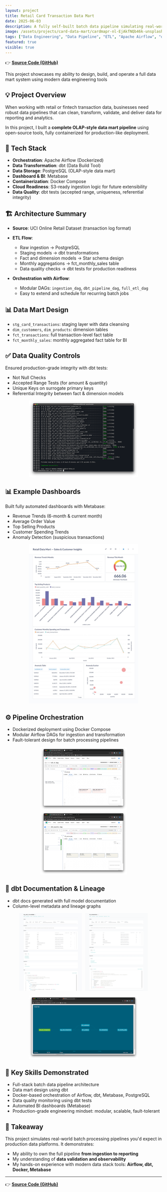 ```yaml
---
layout: project
title: Retail Card Transaction Data Mart
date: 2025-06-03
description: A fully self-built batch data pipeline simulating real-world retail transaction analytics. 
image: /assets/projects/card-data-mart/cardmapr-nl-EjAkfNQb46k-unsplash.jpg
tags: ["Data Engineering", "Data Pipeline", "ETL", "Apache Airflow", "dbt", "Docker", "Data Mart", "Data Quality", "PostgreSQL", "Metabase", "OLAP", "Batch Processing"]
featured: true
visible: true
---
```


👉 [**Source Code (GitHub)**](https://github.com/namikimlab/card-data-mart)

This project showcases my ability to design, build, and operate a full data mart system using modern data engineering tools

## 💡 Project Overview

When working with retail or fintech transaction data, businesses need robust data pipelines that can clean, transform, validate, and deliver data for reporting and analytics.

In this project, I built a **complete OLAP-style data mart pipeline** using open-source tools, fully containerized for production-like deployment.

## 🔧 Tech Stack

- **Orchestration**: Apache Airflow (Dockerized)
- **Data Transformation**: dbt (Data Build Tool)
- **Data Storage**: PostgreSQL (OLAP-style data mart)
- **Dashboard & BI**: Metabase
- **Containerization**: Docker Compose
- **Cloud Readiness**: S3-ready ingestion logic for future extensibility
- **Data Quality**: dbt tests (accepted range, uniqueness, referential integrity)


## 🏗️ Architecture Summary

- **Source**: UCI Online Retail Dataset (transaction log format)
- **ETL Flow**:
  - Raw ingestion → PostgreSQL
  - Staging models → dbt transformations
  - Fact and dimension models → Star schema design
  - Monthly aggregations → fct_monthly_sales table
  - Data quality checks → dbt tests for production readiness

- **Orchestration with Airflow**:
  - Modular DAGs: `ingestion_dag`, `dbt_pipeline_dag`, `full_etl_dag`
  - Easy to extend and schedule for recurring batch jobs


## 📊 Data Mart Design

- `stg_card_transactions`: staging layer with data cleansing
- `dim_customers`, `dim_products`: dimension tables
- `fct_transactions`: full transaction-level fact table
- `fct_monthly_sales`: monthly aggregated fact table for BI


## ✅ Data Quality Controls

Ensured production-grade integrity with dbt tests:

- Not Null Checks
- Accepted Range Tests (for amount & quantity)
- Unique Keys on surrogate primary keys
- Referential Integrity between fact & dimension models

<p align="center">
  <img src="/assets/projects/card-data-mart/dbt_test_result.png" alt="dbt test result" width="70%" />
</p>


## 📊 Example Dashboards

Built fully automated dashboards with Metabase:

- Revenue Trends (6-month & current month)
- Average Order Value
- Top Selling Products
- Customer Spending Trends
- Anomaly Detection (suspicious transactions)

<p align="center">
  <img src="/assets/projects/card-data-mart/metabase_dashboard.jpg" alt="Metabase dashboard" width="70%" />
</p>


## ⚙️ Pipeline Orchestration

- Dockerized deployment using Docker Compose
- Modular Airflow DAGs for ingestion and transformation
- Fault-tolerant design for batch processing pipelines

<p align="center">
  <img src="/assets/projects/card-data-mart/dag_1.png" alt="Airflow DAG 1" width="55%" />
  <img src="/assets/projects/card-data-mart/dag_2.png" alt="Airflow DAG 2" width="55%" />
</p>

## 🔬 dbt Documentation & Lineage

- dbt docs generated with full model documentation
- Column-level metadata and lineage graphs

<div style="display: flex; justify-content: center; align-items: center; gap: 2%;">
  <img src="/assets/projects/card-data-mart/dbt_doc_1.jpg" alt="dbt doc" style="width: 40%;" />
  <img src="/assets/projects/card-data-mart/dbt_doc_2.png" alt="dbt doc" style="width: 40%;" />
</div>

<p align="center">
  <img src="/assets/projects/card-data-mart/dbt_lineage.png" alt="dbt lineage" width="70%" />
</p>


## 🧰 Key Skills Demonstrated

- Full-stack batch data pipeline architecture
- Data mart design using dbt
- Docker-based orchestration of Airflow, dbt, Metabase, PostgreSQL
- Data quality monitoring using dbt tests
- Automated BI dashboards (Metabase)
- Production-grade engineering mindset: modular, scalable, fault-tolerant

## 🎯 Takeaway

This project simulates real-world batch processing pipelines you'd expect in production data platforms. It demonstrates:

- My ability to own the full pipeline **from ingestion to reporting**
- My understanding of **data validation and observability**
- My hands-on experience with modern data stack tools: **Airflow, dbt, Docker, Metabase**

---
👉 [**Source Code (GitHub)**](https://github.com/namikimlab/card-data-mart)